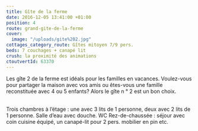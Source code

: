 ```yaml
---
title: Gîte de la ferme
date: 2016-12-05 13:41:00 +01:00
position: 4
route: grand-gite-de-la-ferme
cover:
  image: "/uploads/gite%202.jpg"
cottages_category_route: Gîtes mitoyen 7/9 pers.
beds: 7 couchages + canapé lit
crush: la proximité des animations
ctoutvertId: 63370
---
```


Les gîte 2 de la ferme est idéals pour les familles en vacances. Voulez-vous pour partager la maison avec vos amis ou êtes-vous une famille reconstituée avec 4 ou 5 enfants? Alors le gîte n ° 2 est un bon choix.

\
Trois chambres à l’étage : une avec 3 lits de 1 personne, deux avec 2 lits de 1 personne. Salle d’eau avec douche. WC Rez-de-chaussée : séjour avec coin cuisine équipé, un canapé-lit pour 2 pers. mobilier en pin etc.